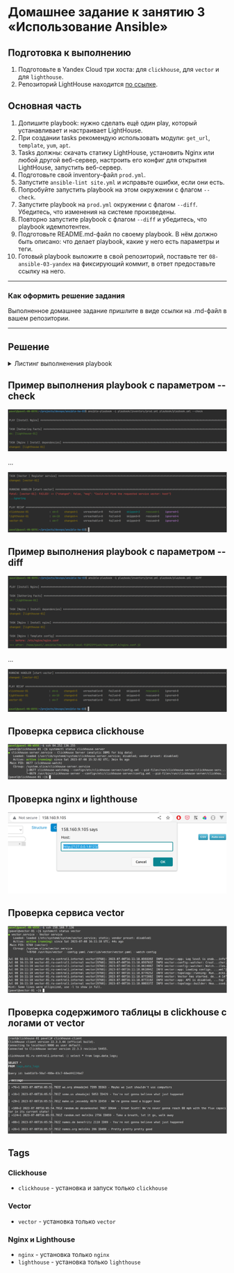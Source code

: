 # Домашнее задание к занятию 3 «Использование Ansible»

## Подготовка к выполнению

1. Подготовьте в Yandex Cloud три хоста: для `clickhouse`, для `vector` и для `lighthouse`.
2. Репозиторий LightHouse находится [по ссылке](https://github.com/VKCOM/lighthouse).

## Основная часть

1. Допишите playbook: нужно сделать ещё один play, который устанавливает и настраивает LightHouse.
2. При создании tasks рекомендую использовать модули: `get_url`, `template`, `yum`, `apt`.
3. Tasks должны: скачать статику LightHouse, установить Nginx или любой другой веб-сервер, настроить его конфиг для открытия LightHouse, запустить веб-сервер.
4. Подготовьте свой inventory-файл `prod.yml`.
5. Запустите `ansible-lint site.yml` и исправьте ошибки, если они есть.
6. Попробуйте запустить playbook на этом окружении с флагом `--check`.
7. Запустите playbook на `prod.yml` окружении с флагом `--diff`. Убедитесь, что изменения на системе произведены.
8. Повторно запустите playbook с флагом `--diff` и убедитесь, что playbook идемпотентен.
9. Подготовьте README.md-файл по своему playbook. В нём должно быть описано: что делает playbook, какие у него есть параметры и теги.
10. Готовый playbook выложите в свой репозиторий, поставьте тег `08-ansible-03-yandex` на фиксирующий коммит, в ответ предоставьте ссылку на него.

---

### Как оформить решение задания

Выполненное домашнее задание пришлите в виде ссылки на .md-файл в вашем репозитории.

---

## Решение

<details>
  <summary>Листинг выполненения playbook</summary>

```shell
pavel@pavel-HN-WX9X:~/projects/devops/ansible-hw-03$ ansible-playbook -i playbook/inventory/prod.yml playbook/playbook.yml --diff

PLAY [Install Nginx] *****************************************************************************************************************************

TASK [Gathering Facts] ***************************************************************************************************************************
ok: [lighthouse-01]

TASK [Nginx | Install dependencies] **************************************************************************************************************
changed: [lighthouse-01]

TASK [Nginx | Install nginx] *********************************************************************************************************************
changed: [lighthouse-01]

TASK [Nginx | Template config] *******************************************************************************************************************
--- before: /etc/nginx/nginx.conf
+++ after: /home/pavel/.ansible/tmp/ansible-local-918923ffix6t/tmprcpkrf_k/nginx.conf.j2
@@ -1,13 +1,8 @@
-# For more information on configuration, see:
-#   * Official English Documentation: http://nginx.org/en/docs/
-#   * Official Russian Documentation: http://nginx.org/ru/docs/
-
 user nginx;
 worker_processes auto;
 error_log /var/log/nginx/error.log;
 pid /run/nginx.pid;
 
-# Load dynamic modules. See /usr/share/doc/nginx/README.dynamic.
 include /usr/share/nginx/modules/*.conf;
 
 events {
@@ -30,55 +25,5 @@
     include             /etc/nginx/mime.types;
     default_type        application/octet-stream;
 
-    # Load modular configuration files from the /etc/nginx/conf.d directory.
-    # See http://nginx.org/en/docs/ngx_core_module.html#include
-    # for more information.
     include /etc/nginx/conf.d/*.conf;
-
-    server {
-        listen       80;
-        listen       [::]:80;
-        server_name  _;
-        root         /usr/share/nginx/html;
-
-        # Load configuration files for the default server block.
-        include /etc/nginx/default.d/*.conf;
-
-        error_page 404 /404.html;
-        location = /404.html {
-        }
-
-        error_page 500 502 503 504 /50x.html;
-        location = /50x.html {
-        }
-    }
-
-# Settings for a TLS enabled server.
-#
-#    server {
-#        listen       443 ssl http2;
-#        listen       [::]:443 ssl http2;
-#        server_name  _;
-#        root         /usr/share/nginx/html;
-#
-#        ssl_certificate "/etc/pki/nginx/server.crt";
-#        ssl_certificate_key "/etc/pki/nginx/private/server.key";
-#        ssl_session_cache shared:SSL:1m;
-#        ssl_session_timeout  10m;
-#        ssl_ciphers HIGH:!aNULL:!MD5;
-#        ssl_prefer_server_ciphers on;
-#
-#        # Load configuration files for the default server block.
-#        include /etc/nginx/default.d/*.conf;
-#
-#        error_page 404 /404.html;
-#            location = /40x.html {
-#        }
-#
-#        error_page 500 502 503 504 /50x.html;
-#            location = /50x.html {
-#        }
-#    }
-
 }
-

changed: [lighthouse-01]

RUNNING HANDLER [start-nginx] ********************************************************************************************************************
changed: [lighthouse-01]

PLAY [Install LightHouse] ************************************************************************************************************************

TASK [Gathering Facts] ***************************************************************************************************************************
ok: [lighthouse-01]

TASK [LightHouse | Install dependencies] *********************************************************************************************************
changed: [lighthouse-01]

TASK [LightHouse | Copy from git] ****************************************************************************************************************
>> Newly checked out d701335c25cd1bb9b5155711190bad8ab852c2ce
changed: [lighthouse-01]

TASK [LightHouse | Create config] ****************************************************************************************************************
--- before
+++ after: /home/pavel/.ansible/tmp/ansible-local-918923ffix6t/tmp_dkaved2/lighthouse.conf.j2
@@ -0,0 +1,10 @@
+server {
+    listen 80;
+
+    access_log /var/log/nginx/lighthouse_access.log;
+
+    location / {
+        root /usr/share/nginx/lighthouse;
+        index index.html;
+    }
+}

changed: [lighthouse-01]

RUNNING HANDLER [reload-nginx] *******************************************************************************************************************
changed: [lighthouse-01]

PLAY [Install ClickHouse] ************************************************************************************************************************

TASK [Gathering Facts] ***************************************************************************************************************************
ok: [clickhouse-01]

TASK [ClickHouse | Get clickhouse distrib] *******************************************************************************************************
changed: [clickhouse-01] => (item=clickhouse-client)
changed: [clickhouse-01] => (item=clickhouse-server)
failed: [clickhouse-01] (item=clickhouse-common-static) => {"ansible_loop_var": "item", "changed": false, "dest": "./clickhouse-common-static-22.3.3.44.rpm", "elapsed": 0, "item": "clickhouse-common-static", "msg": "Request failed", "response": "HTTP Error 404: Not Found", "status_code": 404, "url": "https://packages.clickhouse.com/rpm/stable/clickhouse-common-static-22.3.3.44.noarch.rpm"}

TASK [ClickHouse | Get clickhouse distrib] *******************************************************************************************************
changed: [clickhouse-01]

TASK [ClickHouse | Install packages] *************************************************************************************************************
changed: [clickhouse-01]

TASK [ClickHouse | Flush handlers] ***************************************************************************************************************

RUNNING HANDLER [start-clickhouse] ***************************************************************************************************************
changed: [clickhouse-01]

TASK [ClickHouse | Create database] **************************************************************************************************************
changed: [clickhouse-01]

TASK [Clickhouse | Create table] *****************************************************************************************************************
changed: [clickhouse-01]

PLAY [Install Vector] ****************************************************************************************************************************

TASK [Gathering Facts] ***************************************************************************************************************************
ok: [vector-01]

TASK [Vector | Download rpm] *********************************************************************************************************************
changed: [vector-01]

TASK [Vector | Install package] ******************************************************************************************************************
changed: [vector-01]

TASK [Vector | Create data dir] ******************************************************************************************************************
--- before
+++ after
@@ -1,5 +1,5 @@
 {
-    "group": 0,
-    "owner": 997,
+    "group": 1000,
+    "owner": 1000,
     "path": "/var/lib/vector"
 }

changed: [vector-01]

TASK [Vector | Template config] ******************************************************************************************************************
--- before
+++ after: /home/pavel/.ansible/tmp/ansible-local-918923ffix6t/tmpaqtbfsqp/vector.config.j2
@@ -0,0 +1,16 @@
+data_dir: /var/lib/vector
+sinks:
+    to_clickhouse:
+        compression: gzip
+        database: logs
+        endpoint: http://84.252.136.255:8123
+        healthcheck: true
+        inputs:
+        - demo_logs
+        skip_unknown_fields: true
+        table: data_logs
+        type: clickhouse
+sources:
+    demo_logs:
+        format: syslog
+        type: demo_logs

changed: [vector-01]

TASK [Vector | Register service] *****************************************************************************************************************
--- before
+++ after: /home/pavel/.ansible/tmp/ansible-local-918923ffix6t/tmph1dqqg82/vector.service.j2
@@ -0,0 +1,7 @@
+[Unit]
+Description=Vector service
+[Service]
+User=pavel
+Group=1000
+ExecStart=/usr/bin/vector --config-yaml /var/lib/vector/vector.yaml --watch-config
+Restart=always

changed: [vector-01]

RUNNING HANDLER [start-vector] *******************************************************************************************************************
changed: [vector-01]

PLAY RECAP ***************************************************************************************************************************************
clickhouse-01              : ok=6    changed=5    unreachable=0    failed=0    skipped=0    rescued=1    ignored=0   
lighthouse-01              : ok=10   changed=8    unreachable=0    failed=0    skipped=0    rescued=0    ignored=0   
vector-01                  : ok=7    changed=6    unreachable=0    failed=0    skipped=0    rescued=0    ignored=0   
```

</details>

## Пример выполнения playbook с параметром --check
<img src="./img/1.png">

...

<img src="./img/2.png">

## Пример выполнения playbook с параметром --diff
<img src="./img/7.png">

...

<img src="./img/8.png">

## Проверка сервиса clickhouse
<img src="./img/3.png">

## Проверка nginx и lighthouse
<img src="./img/4.png">

## Проверка сервиса vector
<img src="./img/6.png">

## Проверка содержимого таблицы в clickhouse с логами от vector
<img src="./img/5.png">

## Tags

### Clickhouse

- `clickhouse` - установка и запуск только `clickhouse`

### Vector

- `vector` - установка только `vector`

### Nginx и Lighthouse

- `nginx` - установка только `nginx`
- `lighthouse` - установка только `lighthouse`